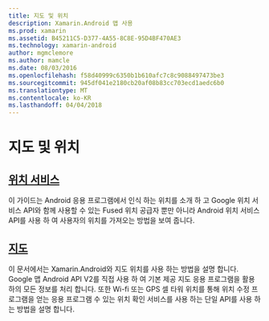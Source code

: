 ```yaml
---
title: 지도 및 위치
description: Xamarin.Android 맵 사용
ms.prod: xamarin
ms.assetid: B45211C5-D377-4A55-8C8E-95D4BF470AE3
ms.technology: xamarin-android
author: mgmclemore
ms.author: mamcle
ms.date: 08/03/2016
ms.openlocfilehash: f58d40999c6350b1b610afc7c8c9088497473be3
ms.sourcegitcommit: 945df041e2180cb20af08b83cc703ecd1aedc6b0
ms.translationtype: MT
ms.contentlocale: ko-KR
ms.lasthandoff: 04/04/2018
---
```

# <a name="maps-and-location"></a>지도 및 위치


##  <a name="location-servicesandroidplatformmaps-and-locationlocationmd"></a>[위치 서비스](~/android/platform/maps-and-location/location.md)

이 가이드는 Android 응용 프로그램에서 인식 하는 위치를 소개 하 고 Google 위치 서비스 API와 함께 사용할 수 있는 Fused 위치 공급자 뿐만 아니라 Android 위치 서비스 API를 사용 하 여 사용자의 위치를 가져오는 방법을 보여 줍니다.


##  <a name="mapsandroidplatformmaps-and-locationmapsindexmd"></a>[지도](~/android/platform/maps-and-location/maps/index.md)

이 문서에서는 Xamarin.Android와 지도 위치를 사용 하는 방법을 설명 합니다. Google 맵 Android API V2를 직접 사용 하 여 기본 제공 지도 응용 프로그램을 활용 하의 모든 정보를 처리 합니다. 또한 Wi-fi 또는 GPS 셀 타워 위치를 통해 위치 수정 프로그램을 얻는 응용 프로그램 수 있는 위치 확인 서비스를 사용 하는 단일 API를 사용 하는 방법을 설명 합니다.

